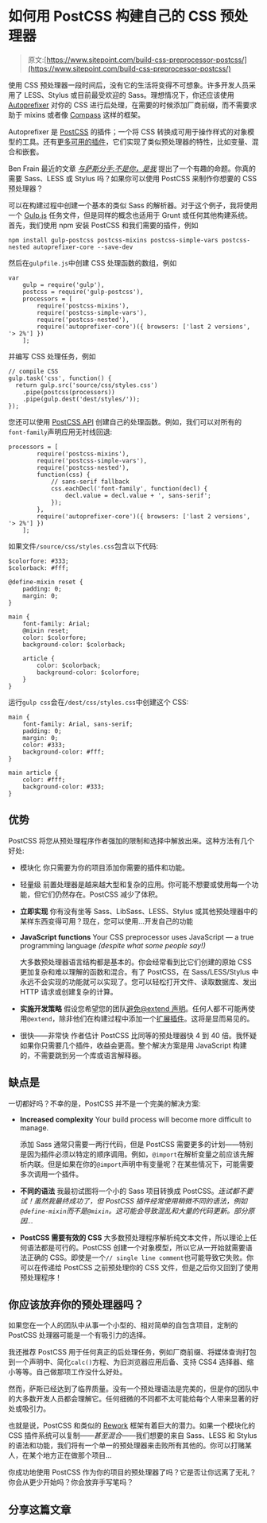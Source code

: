 # 如何用 PostCSS 构建自己的 CSS 预处理器

> 原文:[https://www.sitepoint.com/build-css-preprocessor-postcss/](https://www.sitepoint.com/build-css-preprocessor-postcss/)

使用 CSS 预处理器一段时间后，没有它的生活将变得不可想象。许多开发人员采用了 LESS、Stylus 或目前最受欢迎的 Sass。理想情况下，你还应该使用 [Autoprefixer](https://github.com/postcss/autoprefixer) 对你的 CSS 进行后处理，在需要的时候添加厂商前缀，而不需要求助于 mixins 或者像 [Compass](http://compass-style.org/) 这样的框架。

Autoprefixer 是 [PostCSS](https://github.com/postcss/postcss) 的插件；一个将 CSS 转换成可用于操作样式的对象模型的工具。还有[更多可用的插件](https://github.com/postcss)，它们实现了类似预处理器的特性，比如变量、混合和嵌套。

Ben Frain 最近的文章 [*与萨斯分手:不是你，是我*](http://benfrain.com/breaking-up-with-sass-postcss/) 提出了一个有趣的命题。你真的需要 Sass、LESS 或 Stylus 吗？如果你可以使用 PostCSS 来制作你想要的 CSS 预处理器？

可以在构建过程中创建一个基本的类似 Sass 的解析器。对于这个例子，我将使用一个 [Gulp.js](https://www.sitepoint.com/introduction-gulp-js/) 任务文件，但是同样的概念也适用于 Grunt 或任何其他构建系统。首先，我们使用 npm 安装 PostCSS 和我们需要的插件，例如

```
npm install gulp-postcss postcss-mixins postcss-simple-vars postcss-nested autoprefixer-core --save-dev
```

然后在`gulpfile.js`中创建 CSS 处理函数的数组，例如

```
var
	gulp = require('gulp'),
	postcss = require('gulp-postcss'),
	processors = [
		require('postcss-mixins'),
		require('postcss-simple-vars'),
		require('postcss-nested'),
		require('autoprefixer-core')({ browsers: ['last 2 versions', '> 2%'] })
	];
```

并编写 CSS 处理任务，例如

```
// compile CSS
gulp.task('css', function() {
  return gulp.src('source/css/styles.css')
    .pipe(postcss(processors))
    .pipe(gulp.dest('dest/styles/'));
});
```

您还可以使用 [PostCSS API](https://github.com/postcss/postcss/blob/master/API.md) 创建自己的处理函数。例如，我们可以对所有的`font-family`声明应用无衬线回退:

```
processors = [
		require('postcss-mixins'),
		require('postcss-simple-vars'),
		require('postcss-nested'),
		function(css) {
			// sans-serif fallback
			css.eachDecl('font-family', function(decl) {
				decl.value = decl.value + ', sans-serif';
			});
		},
		require('autoprefixer-core')({ browsers: ['last 2 versions', '> 2%'] })
	];
```

如果文件`/source/css/styles.css`包含以下代码:

```
$colorfore: #333;
$colorback: #fff;

@define-mixin reset {
	padding: 0;
	margin: 0;
}

main {
	font-family: Arial;
	@mixin reset;
	color: $colorfore;
	background-color: $colorback;

	article {
		color: $colorback;
		background-color: $colorfore;
	}
}
```

运行`gulp css`会在`/dest/css/styles.css`中创建这个 CSS:

```
main {
	font-family: Arial, sans-serif;
	padding: 0;
	margin: 0;
	color: #333;
	background-color: #fff;
}

main article {
	color: #fff;
	background-color: #333;
}
```

## 优势

PostCSS 将您从预处理程序作者强加的限制和选择中解放出来。这种方法有几个好处:

*   模块化
    你只需要为你的项目添加你需要的插件和功能。
*   轻量级
    前置处理器是越来越大型和复杂的应用。你可能不想要或使用每一个功能，但它们仍然存在。PostCSS 减少了体积。
*   **立即实现**
    你有没有坐等 Sass、LibSass、LESS、Stylus 或其他预处理器中的某样东西变得可用？现在，您可以使用…开发自己的功能
*   **JavaScript functions**
    Your CSS preprocessor uses JavaScript — a true programming language *(despite what some people say!)*

    大多数预处理器语言结构都是基本的。你会经常看到比它们创建的原始 CSS 更加复杂和难以理解的函数和混合。有了 PostCSS，在 Sass/LESS/Stylus 中永远不会实现的功能就可以实现了。您可以轻松打开文件、读取数据库、发出 HTTP 请求或创建复杂的计算。

*   **实施开发策略**
    假设您希望您的团队[避免@extend 声明](https://www.sitepoint.com/avoid-sass-extend/)。任何人都不可能再使用`@extend`，除非他们在构建过程中添加一个[扩展插件](https://github.com/davidtheclark/postcss-simple-extend)。这将是显而易见的。
*   很快——非常快
    作者估计 PostCSS 比同等的预处理器快 4 到 40 倍。我怀疑如果你只需要几个插件，收益会更高。整个解决方案是用 JavaScript 构建的，不需要跳到另一个库或语言解释器。

## 缺点是

一切都好吗？不幸的是，PostCSS 并不是一个完美的解决方案:

*   **Increased complexity**
    Your build process will become more difficult to manage.

    添加 Sass 通常只需要一两行代码，但是 PostCSS 需要更多的计划——特别是因为插件必须以特定的顺序调用。例如，`@import`在解析变量之前应该先解析内联。但是如果在你的`@import`声明中有变量呢？在某些情况下，可能需要多次调用一个插件。

*   **不同的语法**
    我最初试图将一个小的 Sass 项目转换成 PostCSS。*连试都不要试！虽然我最终成功了，但 PostCSS 插件经常使用稍微不同的语法，例如`@define-mixin`而不是`@mixin`。这可能会导致混乱和大量的代码更新。部分原因…*
*   **PostCSS 需要有效的 CSS**
    大多数预处理程序解析纯文本文件，所以理论上任何语法都是可行的。PostCSS 创建一个对象模型，所以它从一开始就需要语法正确的 CSS。即使是一个`// single line comment`也可能导致它失败。你可以在传递给 PostCSS 之前预处理你的 CSS 文件，但是之后你又回到了使用预处理程序！

## 你应该放弃你的预处理器吗？

如果您在一个人的团队中从事一个小型的、相对简单的自包含项目，定制的 PostCSS 处理器可能是一个有吸引力的选择。

我还推荐 PostCSS 用于任何真正的后处理任务，例如厂商前缀、将媒体查询打包到一个声明中、简化`calc()`方程、为旧浏览器应用后备、支持 CSS4 选择器、缩小等等。自己做那项工作没什么好处。

然而，萨斯已经达到了临界质量。没有一个预处理语法是完美的，但是你的团队中的大多数开发人员都会理解它。任何细微的不同都不太可能给每个人带来显著的好处或吸引力。

也就是说，PostCSS 和类似的 [Rework](https://github.com/reworkcss/rework) 框架有着巨大的潜力。如果一个模块化的 CSS 插件系统可以复制——*甚至混合*——我们想要的来自 Sass、LESS 和 Stylus 的语法和功能，我们将有一个单一的预处理器来击败所有其他的。你可以打赌某人，在某个地方正在做那个项目…

你成功地使用 PostCSS 作为你的项目的预处理器了吗？它是否让你远离了无礼？你会从更少开始吗？你会放弃手写笔吗？

## 分享这篇文章
